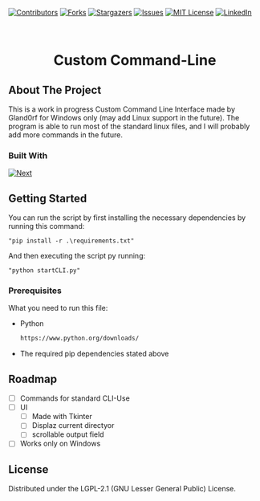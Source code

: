 <!-- Improved compatibility of back to top link: See: https://github.com/othneildrew/Best-README-Template/pull/73 -->
<a name="readme-top"></a>
<!--
*** Thanks for checking out the Best-README-Template. If you have a suggestion
*** that would make this better, please fork the repo and create a pull request
*** or simply open an issue with the tag "enhancement".
*** Don't forget to give the project a star!
*** Thanks again! Now go create something AMAZING! :D
-->



<!-- PROJECT SHIELDS -->
<!--
*** I'm using markdown "reference style" links for readability.
*** Reference links are enclosed in brackets [ ] instead of parentheses ( ).
*** See the bottom of this document for the declaration of the reference variables
*** for contributors-url, forks-url, etc. This is an optional, concise syntax you may use.
*** https://www.markdownguide.org/basic-syntax/#reference-style-links
-->
[![Contributors][contributors-shield]][contributors-url]
[![Forks][forks-shield]][forks-url]
[![Stargazers][stars-shield]][stars-url]
[![Issues][issues-shield]][issues-url]
[![MIT License][license-shield]][license-url]
[![LinkedIn][linkedin-shield]][linkedin-url]



<!-- PROJECT LOGO -->
<br />
<div align="center">
    <h1 align="center">Custom Command-Line</h1>
</div>



<!-- ABOUT THE PROJECT -->
## About The Project

This is a work in progress Custom Command Line Interface made by Gland0rf for Windows only (may add Linux support in the future). The program is able to run most of the standard linux files, and I will probably add more commands in the future.

### Built With

[![Next][Python-img]][Python-url]



<!-- GETTING STARTED -->
## Getting Started

You can run the script by first installing the necessary dependencies by running this command:

```"pip install -r .\requirements.txt"```

And then executing the script py running:

```"python startCLI.py"```

### Prerequisites

What you need to run this file:
* Python
  ```sh
  https://www.python.org/downloads/
  ```
* The required pip dependencies stated above

<!-- ROADMAP -->
## Roadmap

- [ ] Commands for standard CLI-Use
- [ ] UI
    - [ ] Made with Tkinter
    - [ ] Displaz current directyor
    - [ ] scrollable output field
- [ ] Works only on Windows

<!-- LICENSE -->
## License

Distributed under the LGPL-2.1 (GNU Lesser General Public) License.



<!-- MARKDOWN LINKS & IMAGES -->
<!-- https://www.markdownguide.org/basic-syntax/#reference-style-links -->
[contributors-shield]: https://img.shields.io/github/contributors/Gland0rf/CustomCommandLine.svg?style=for-the-badge
[contributors-url]: https://github.com/Gland0rf/CustomCommandLine/graphs/contributors
[forks-shield]: https://img.shields.io/github/forks/Gland0rf/CustomCommandLine.svg?style=for-the-badge
[forks-url]: https://github.com/Gland0rf/CustomCommandLine/network/members
[stars-shield]: https://img.shields.io/github/stars/Gland0rf/CustomCommandLine.svg?style=for-the-badge
[stars-url]: https://github.com/Gland0rf/CustomCommandLine/stargazers
[issues-shield]: https://img.shields.io/github/issues/Gland0rf/CustomCommandLine.svg?style=for-the-badge
[issues-url]: https://github.com/Gland0rf/CustomCommandLine/issues
[license-shield]: https://img.shields.io/github/license/Gland0rf/CustomCommandLine.svg?style=for-the-badge
[license-url]: https://github.com/Gland0rf/CustomCommandLine/blob/master/LICENSE.txt
[linkedin-shield]: https://img.shields.io/badge/-LinkedIn-black.svg?style=for-the-badge&logo=linkedin&colorB=555
[linkedin-url]: https://linkedin.com/in/linkedin_username
[product-screenshot]: images/screenshot.png
[Python-img]: https://www.python.org/static/community_logos/python-logo-master-v3-TM.png
[Python-url]: https://www.python.org/
[React.js]: https://img.shields.io/badge/React-20232A?style=for-the-badge&logo=react&logoColor=61DAFB
[React-url]: https://reactjs.org/
[Vue.js]: https://img.shields.io/badge/Vue.js-35495E?style=for-the-badge&logo=vuedotjs&logoColor=4FC08D
[Vue-url]: https://vuejs.org/
[Angular.io]: https://img.shields.io/badge/Angular-DD0031?style=for-the-badge&logo=angular&logoColor=white
[Angular-url]: https://angular.io/
[Svelte.dev]: https://img.shields.io/badge/Svelte-4A4A55?style=for-the-badge&logo=svelte&logoColor=FF3E00
[Svelte-url]: https://svelte.dev/
[Laravel.com]: https://img.shields.io/badge/Laravel-FF2D20?style=for-the-badge&logo=laravel&logoColor=white
[Laravel-url]: https://laravel.com
[Bootstrap.com]: https://img.shields.io/badge/Bootstrap-563D7C?style=for-the-badge&logo=bootstrap&logoColor=white
[Bootstrap-url]: https://getbootstrap.com
[JQuery.com]: https://img.shields.io/badge/jQuery-0769AD?style=for-the-badge&logo=jquery&logoColor=white
[JQuery-url]: https://jquery.com